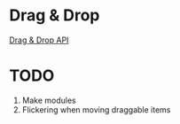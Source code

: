 # Drag & Drop

[Drag & Drop API](https://developer.mozilla.org/en-US/docs/Web/API/HTML_Drag_and_Drop_API)

# TODO

1. Make modules
1. Flickering when moving draggable items
